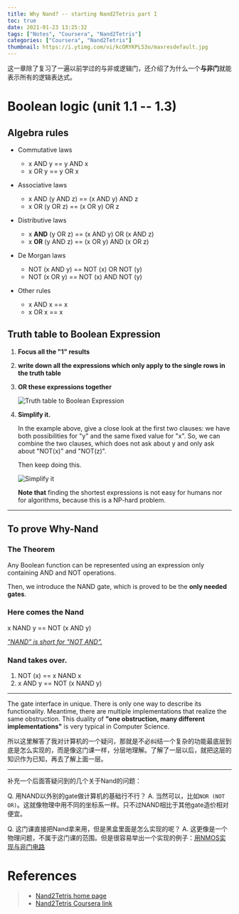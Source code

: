 ```yaml
---
title: Why Nand? -- starting Nand2Tetris part I
toc: true
date: 2021-01-23 13:25:32
tags: ["Notes", "Coursera", "Nand2Tetris"]
categories: ["Coursera", "Nand2Tetris"]
thumbnail: https://i.ytimg.com/vi/kcORYKPL53o/maxresdefault.jpg
---
```


这一章除了复习了一遍以前学过的与非或逻辑门，还介绍了为什么一个**与非门**就能表示所有的逻辑表达式。

# Boolean logic (unit 1.1 -- 1.3)


## Algebra rules


* Commutative laws
  * x AND y == y AND x
  * x OR y == y OR x

* Associative laws
  * x AND (y AND z) == (x AND y) AND z
  * x OR (y OR z) == (x OR y) OR z

* Distributive laws
  * x **AND** (y OR z) == (x AND y) OR (x AND z)
  * x **OR** (y AND z) == (x OR y) AND (x OR z)

* De Morgan laws
  * NOT (x AND y) == NOT (x) OR NOT (y)
  * NOT (x OR y) == NOT (x) AND NOT (y)
  
* Other rules
  * x AND x == x
  * x OR x == x

## Truth table to Boolean Expression

1. **Focus all the "1" results**

2. **write down all the expressions which only apply to the single rows in the truth table**

3. **OR these expressions together**

   ![Truth table to Boolean Expression](/images/Nand2Tetris/table2expression.png)

4. **Simplify it.**

   In the example above, give a close look at the first two clauses: we have both possibilities for "y" and the same fixed value for "x". So, we can combine the two clauses, which does not ask about y and only ask about "NOT(x)" and "NOT(z)".

   Then keep doing this.

   ![Simplify it](/images/Nand2Tetris/simplify%20expression.png)

   **Note that** finding the shortest expressions is not easy for humans nor for algorithms, because this is a NP-hard problem.

---

## To prove Why-Nand

### The Theorem

Any Boolean function can be represented using an expression only containing AND and NOT operations.

Then, we introduce the NAND gate, which is proved to be the **only needed gates**.

### Here comes the Nand

x NAND y == NOT (x AND y)

<u>*"NAND" is short for "NOT AND".*</u>

### Nand takes over.

1. NOT (x) == x NAND x
2. x AND y == NOT (x NAND y)

---

The gate interface in unique. There is only one way to describe its functionality. Meantime, there are multiple implementations that realize the same obstruction. This duality of **"one obstruction, many different implementations"** is very typical in Computer Science.

所以这里解答了我对计算机的一个疑问，那就是不必纠结一个复杂的功能最底层到底是怎么实现的，而是像这门课一样，分层地理解。了解了一层以后，就把这层的知识作为已知，再去了解上面一层。

---

补充一个后面答疑问到的几个关于Nand的问题：

Q. 用NAND以外别的gate做计算机的基础行不行？
A. 当然可以，比如`NOR (NOT OR)`。这就像物理中用不同的坐标系一样。只不过NAND相比于其他gate造价相对便宜。

Q. 这门课直接把Nand拿来用，但是黑盒里面是怎么实现的呢？
A. 这更像是一个物理问题，不属于这门课的范围。但是很容易举出一个实现的例子：[用NMOS实现与非门电路](https://www.51dzw.com/embed/embed_83634.html)


# References
> - [Nand2Tetris home page](https://www.nand2tetris.org/)
> - [Nand2Tetris Coursera link](https://www.coursera.org/learn/build-a-computer)
